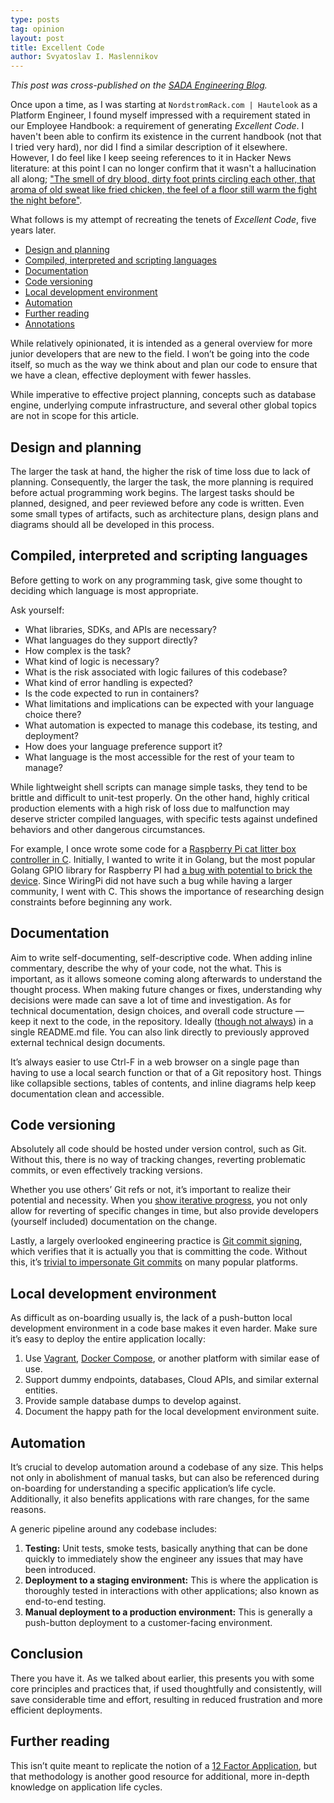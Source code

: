 ```yaml
---
type: posts
tag: opinion
layout: post
title: Excellent Code
author: Svyatoslav I. Maslennikov
---
```


*This post was cross-published on the [SADA Engineering Blog](https://engineering.sada.com/write-excellent-code-70b66381d625).*

Once upon a time, as I was starting at `NordstromRack.com | Hautelook` as a Platform Engineer, I found myself impressed with a requirement stated in our Employee Handbook: a requirement of generating *Excellent Code*. I haven't been able to confirm its existence in the current handbook (not that I tried very hard), nor did I find a similar description of it elsewhere. However, I do feel like I keep seeing references to it in Hacker News literature: at this point I can no longer confirm that it wasn't a hallucination all along; ["The smell of dry blood, dirty foot prints circling each other, that aroma of old sweat like fried chicken, the feel of a floor still warm the fight the night before"](https://www.imdb.com/title/tt0137523/).

What follows is my attempt of recreating the tenets of *Excellent Code*, five years later.

<!-- toc -->

- [Design and planning](#design-and-planning)
- [Compiled, interpreted and scripting languages](#compiled-interpreted-and-scripting-languages)
- [Documentation](#documentation)
- [Code versioning](#code-versioning)
- [Local development environment](#local-development-environment)
- [Automation](#automation)
- [Further reading](#further-reading)
- [Annotations](#annotations)

<!-- tocstop -->

While relatively opinionated, it is intended as a general overview for more junior developers that are new to the field. I won’t be going into the code itself, so much as the way we think about and plan our code to ensure that we have a clean, effective deployment with fewer hassles.

While imperative to effective project planning, concepts such as database engine, underlying compute infrastructure, and several other global topics are not in scope for this article.

## Design and planning

The larger the task at hand, the higher the risk of time loss due to lack of planning. Consequently, the larger the task, the more planning is required before actual programming work begins. The largest tasks should be planned, designed, and peer reviewed before any code is written. Even some small types of artifacts, such as architecture plans, design plans and diagrams should all be developed in this process.

## Compiled, interpreted and scripting languages

Before getting to work on any programming task, give some thought to deciding which language is most appropriate.

Ask yourself:

* What libraries, SDKs, and APIs are necessary?
* What languages do they support directly?
* How complex is the task?
* What kind of logic is necessary?
* What is the risk associated with logic failures of this codebase?
* What kind of error handling is expected?
* Is the code expected to run in containers?
* What limitations and implications can be expected with your language choice there?
* What automation is expected to manage this codebase, its testing, and deployment?
* How does your language preference support it?
* What language is the most accessible for the rest of your team to manage?

While lightweight shell scripts can manage simple tasks, they tend to be brittle and difficult to unit-test properly. On the other hand, highly critical production elements with a high risk of loss due to malfunction may deserve stricter compiled languages, with specific tests against undefined behaviors and other dangerous circumstances.

For example, I once wrote some code for a [Raspberry Pi cat litter box controller in C](https://litter-controller.smaslennikov.com/). Initially, I wanted to write it in Golang, but the most popular Golang GPIO library for Raspberry PI had [a bug with potential to brick the device](https://github.com/stianeikeland/go-rpio/issues/39). Since WiringPi did not have such a bug while having a larger community, I went with C. This shows the importance of researching design constraints before beginning any work.

## Documentation

Aim to write self-documenting, self-descriptive code. When adding inline commentary, describe the why of your code, not the what. This is important, as it allows someone coming along afterwards to understand the thought process. When making future changes or fixes, understanding why decisions were made can save a lot of time and investigation. As for technical documentation, design choices, and overall code structure — keep it next to the code, in the repository. Ideally ([though not always](https://matklad.github.io//2021/02/06/ARCHITECTURE.md.html)) in a single README.md file. You can also link directly to previously approved external technical design documents.

It’s always easier to use Ctrl-F in a web browser on a single page than having to use a local search function or that of a Git repository host. Things like collapsible sections, tables of contents, and inline diagrams help keep documentation clean and accessible.

## Code versioning

Absolutely all code should be hosted under version control, such as Git. Without this, there is no way of tracking changes, reverting problematic commits, or even effectively tracking versions.

Whether you use others’ Git refs or not, it’s important to realize their potential and necessity. When you [show iterative progress](https://chris.beams.io/posts/git-commit/), you not only allow for reverting of specific changes in time, but also provide developers (yourself included) documentation on the change.

Lastly, a largely overlooked engineering practice is [Git commit signing](https://docs.github.com/en/authentication/managing-commit-signature-verification/signing-commits), which verifies that it is actually you that is committing the code. Without this, it’s [trivial to impersonate Git commits](https://github.com/smaslennikov/impersonate-git-commits) on many popular platforms.

## Local development environment

As difficult as on-boarding usually is, the lack of a push-button local development environment in a code base makes it even harder. Make sure it’s easy to deploy the entire application locally:

1. Use [Vagrant](https://www.vagrantup.com/), [Docker Compose](https://docs.docker.com/compose/), or another platform with similar ease of use.
1. Support dummy endpoints, databases, Cloud APIs, and similar external entities.
1. Provide sample database dumps to develop against.
1. Document the happy path for the local development environment suite.

## Automation

It’s crucial to develop automation around a codebase of any size. This helps not only in abolishment of manual tasks, but can also be referenced during on-boarding for understanding a specific application’s life cycle. Additionally, it also benefits applications with rare changes, for the same reasons.

A generic pipeline around any codebase includes:

1. **Testing:** Unit tests, smoke tests, basically anything that can be done quickly to immediately show the engineer any issues that may have been introduced.
1. **Deployment to a staging environment:** This is where the application is thoroughly tested in interactions with other applications; also known as end-to-end testing.
1. **Manual deployment to a production environment:** This is generally a push-button deployment to a customer-facing environment.

## Conclusion

There you have it. As we talked about earlier, this presents you with some core principles and practices that, if used thoughtfully and consistently, will save considerable time and effort, resulting in reduced frustration and more efficient deployments.

## Further reading

This isn’t quite meant to replicate the notion of a [12 Factor Application](https://12factor.net/), but that methodology is another good resource for additional, more in-depth knowledge on application life cycles.
